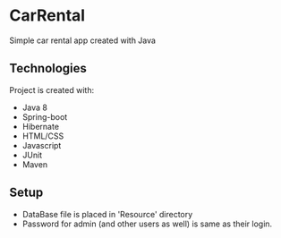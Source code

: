 # CarRental
Simple car rental app created with Java

## Technologies
Project is created with:
* Java 8
* Spring-boot
* Hibernate 
* HTML/CSS
* Javascript
* JUnit
* Maven

## Setup
* DataBase file is placed in 'Resource' directory
* Password for admin (and other users as well) is same as their login.
